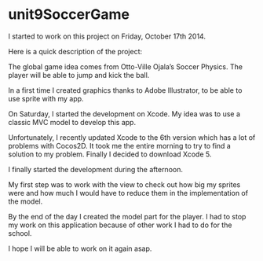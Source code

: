 unit9SoccerGame
===============

I started to work on this project on Friday, October 17th 2014.

Here is a quick description of the project:

The global game idea comes from Otto-Ville Ojala’s Soccer Physics.
The player will be able to jump and kick the ball.

In a first time I created graphics thanks to Adobe Illustrator, to be able to use sprite with my app.

On Saturday, I started the development on Xcode.
My idea was to use a classic MVC model to develop this app.

Unfortunately, I recently updated Xcode to the 6th version which has a lot of problems with Cocos2D. It took me the entire morning to try to find a solution to my problem. Finally I decided to download Xcode 5.

I finally started the development during the afternoon. 

My first step was to work with the view to check out how big my sprites were and how much I would have to reduce them in the implementation of the model. 

By the end of the day I created the model part for the player.
I had to stop my work on this application because of other work I had to do for the school.

I hope I will be able to work on it again asap.
